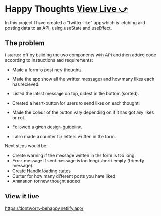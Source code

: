# Happy Thoughts [View Live &#10555;](https://dontworry-behappy.netlify.app/)

In this project I have created a "twitter-like" app which is fetching and posting data to an API, using useState and useEffect.

## The problem

I started off by building the two components with API and then added code according to instructions and requirements:
  * Made a form to post new thoughts.
  * Made the app show all the written messages and how many likes each has recieved.
  * Listed the latest message on top, oldest in the bottom (sorted).
  * Created a heart-button for users to send likes on each thought.
  * Made the colour of the button vary depending on if it has got any likes or not.
  * Followed a given design-guideline.

  * I also made a counter for letters written in the form.

 Next steps would be:
  * Create warning if the message written in the form is too long.
  * Error-message if sent message is too long/ short/ empty (friendly message).
  * Create Handle loading states
  * Cunter for how many different posts you have liked 
  * Animation for new thought added

## View it live
https://dontworry-behappy.netlify.app/

